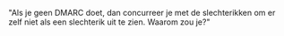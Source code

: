 "Als je geen DMARC doet, dan concurreer je met de slechterikken om er zelf
niet als een slechterik uit te zien. Waarom zou je?"
